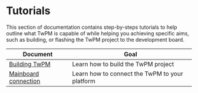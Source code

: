 <!--
SPDX-FileCopyrightText: 2024 3mdeb <contact@3mdeb.com>

SPDX-License-Identifier: CC-BY-SA-4.0
-->

# Tutorials

This section of documentation contains step-by-steps tutorials to help outline
what TwPM is capable of while helping you achieving specific aims, such as
building, or flashing the TwPM project to the development board.

| Document                     | Goal                                |
|------------------------------|-------------------------------------|
| [Building TwPM](building.md) | Learn how to build the TwPM project |
| [Mainboard connection](mainboard-connection.md) | Learn how to connect the TwPM to your platform |
